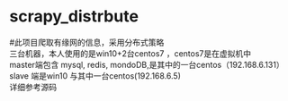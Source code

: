 # scrapy_distrbute
#此项目爬取有缘网的信息，采用分布式策略  
三台机器，本人使用的是win10+2台centos7 ，centos7是在虚拟机中  
master端包含 mysql, redis, mondoDB,是其中的一台centos（192.168.6.131）  
slave 端是win10  与其中一台centos(192.168.6.5)  
详细参考源码
